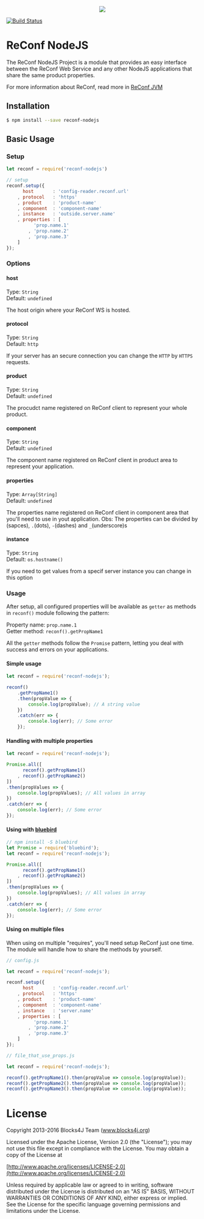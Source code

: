 <p align="center">
    <img src="https://raw.githubusercontent.com/blocks4j/reconf-jvm/master/other/images/reconf.png" />
</p>

[![Build Status](https://travis-ci.org/juliogc/reconf-nodejs.svg?branch=master)](https://travis-ci.org/juliogc/reconf-nodejs)

# ReConf NodeJS
The ReConf NodeJS Project is a module that provides an easy interface between the ReConf Web Service and any other NodeJS applications that share the same product properties.

For more information about ReConf, read more in [ReConf JVM](https://github.com/blocks4j/reconf-jvm)

## Installation
```bash
$ npm install --save reconf-nodejs
```

## Basic Usage

### Setup
```javascript
let reconf = require('reconf-nodejs')

// setup
reconf.setup({
      host       : 'config-reader.reconf.url'
    , protocol   : 'https'
    , product    : 'product-name'
    , component  : 'component-name'
    , instance   : 'outside.server.name'
    , properties : [
          'prop.name.1'
        , 'prop.name.2'
        , 'prop.name.3'
    ]
});
```

### Options

#### host
Type: `String`</br>
Default: `undefined`

The host origin where your ReConf WS is hosted.

#### protocol
Type: `String`</br>
Default: `http`

If your server has an secure connection you can change the `HTTP` by `HTTPS` requests.

#### product
Type: `String`</br>
Default: `undefined`

The procudct name registered on ReConf client to represent your whole product.

#### component
Type: `String`</br>
Default: `undefined`

The component name registered on ReConf client in product area to represent your application.

#### properties
Type: `Array[String]`</br>
Default: `undefined`

The properties name registered on ReConf client in component area that you'll need to use in yout application.
Obs: The properties can be divided by ` `(sapces), `.`(dots), `-`(dashes) and `_`(underscore)s

#### instance
Type: `String`</br>
Default: `os.hostname()`

If you need to get values from a specif server instance you can change in this option

### Usage
After setup, all configured properties will be available as `getter` as methods in `reconf()` module following the pattern:

Property name: `prop.name.1`</br>
Getter method: `reconf().getPropName1`

All the `getter` methods follow the `Promise` pattern, letting you deal with success and errors on your applications.

#### Simple usage
```javascript
let reconf = require('reconf-nodejs');

reconf()
    .getPropName1()
    .then(propValue => {
        console.log(propValue); // A string value
    })
    .catch(err => {
        console.log(err); // Some error
    });
```

#### Handling with multiple properties
```javascript
let reconf = require('reconf-nodejs');

Promise.all([
      reconf().getPropName1()
    , reconf().getPropName2()
])
.then(propValues => {
    console.log(propValues); // All values in array
})
.catch(err => {
    console.log(err); // Some error
});
```

#### Using with [bluebird](https://www.npmjs.com/package/bluebird)
```javascript
// npm install -S bluebird
let Promise = require('bluebird');
let reconf = require('reconf-nodejs');

Promise.all([
      reconf().getPropName1()
    , reconf().getPropName2()
])
.then(propValues => {
    console.log(propValues); // All values in array
})
.catch(err => {
    console.log(err); // Some error
});
```

#### Using on multiple files
When using on multiple "requires", you'll need setup ReConf just one time. The module will handle how to share the methods by yourself.
```javascript
// config.js

let reconf = require('reconf-nodejs');

reconf.setup({
      host       : 'config-reader.reconf.url'
    , protocol   : 'https'
    , product    : 'product-name'
    , component  : 'component-name'
    , instance   : 'server.name'
    , properties : [
          'prop.name.1'
        , 'prop.name.2'
        , 'prop.name.3'
    ]
});
```

```javascript
// file_that_use_props.js

let reconf = require('reconf-nodejs');

reconf().getPropName1().then(propValue => console.log(propValue));
reconf().getPropName2().then(propValue => console.log(propValue));
reconf().getPropName3().then(propValue => console.log(propValue));
```

# License

Copyright 2013-2016 Blocks4J Team (www.blocks4j.org)

Licensed under the Apache License, Version 2.0 (the "License"); you may not use this file except in compliance with the License. You may obtain a copy of the License at

[http://www.apache.org/licenses/LICENSE-2.0](http://www.apache.org/licenses/LICENSE-2.0)

Unless required by applicable law or agreed to in writing, software distributed under the License is distributed on an "AS IS" BASIS, WITHOUT WARRANTIES OR CONDITIONS OF ANY KIND, either express or implied. See the License for the specific language governing permissions and limitations under the License.
